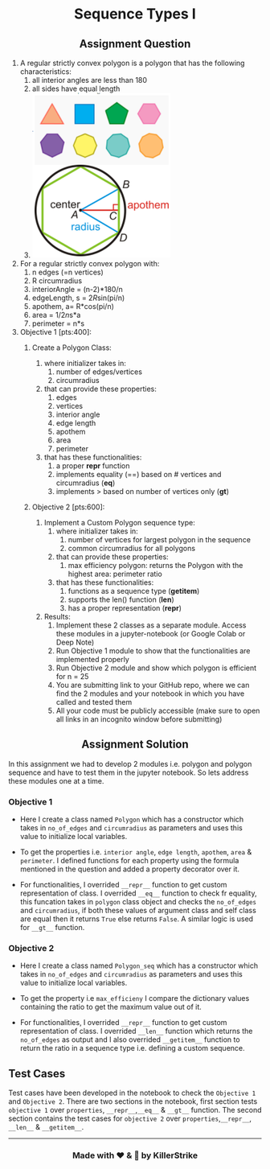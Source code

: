 <h1 align="center">Sequence Types I</h1>

<h2 align="center"> Assignment Question </h2>

1. A regular strictly convex polygon is a polygon that has the following characteristics:
   1. all interior angles are less than 180
   2. all sides have equal length
   3. ![Assigment Question](Assets/Assignment_Question.PNG)
2. For a regular strictly convex polygon with:
   1. n edges (=n vertices)
   2. R circumradius
   3. interiorAngle = (n-2)*180/n
   4. edgeLength, s = 2*R*sin(pi/n)
   5. apothem, a= R*cos(pi/n)
   6. area = 1/2*n*s*a
   7. perimeter = n*s
3. Objective 1 [pts:400]:
   1. Create a Polygon Class:
      1. where initializer takes in:
         1. number of edges/vertices
         2. circumradius
      2. that can provide these properties:
         1. edges
         2. vertices
         3. interior angle
         4. edge length
         5. apothem
         6. area
         7. perimeter
      3. that has these functionalities:
         1. a proper __repr__ function
         2. implements equality (==) based on # vertices and circumradius (__eq__)
         3. implements > based on number of vertices only (__gt__)
   
   2. Objective 2 [pts:600]:
      1. Implement a Custom Polygon sequence type:
         1. where initializer takes in:
            1. number of vertices for largest polygon in the sequence
            2. common circumradius for all polygons
         2. that can provide these properties:
            1. max efficiency polygon: returns the Polygon with the highest area: perimeter ratio
         3. that has these functionalities:
            1. functions as a sequence type (__getitem__)
            2. supports the len() function (__len__)
            3. has a proper representation (__repr__)
      2. Results:
         1. Implement these 2 classes as a separate module. Access these modules in a jupyter-notebook (or Google Colab or Deep Note)
         2. Run Objective 1 module to show that the functionalities are implemented properly
         3. Run Objective 2 module and show which polygon is efficient for n = 25
         4. You are submitting link to your GitHub repo, where we can find the 2 modules and your notebook in which you have called and tested them
         5. All your code must be publicly accessible (make sure to open all links in an incognito window before submitting)

<h2 align="center"> Assignment Solution </h2>

In this assignment we had to develop 2 modules i.e. polygon and polygon sequence and have to test them in the jupyter notebook. So lets address these modules one at a time. 

### Objective 1

* Here I create a class named `Polygon` which has a constructor which takes in `no_of_edges` and `circumradius` as parameters and uses this value to initialize local variables. 

* To get the properties i.e. `interior angle`, `edge length`, `apothem`, `area` & `perimeter`. I defined functions for each property using the formula mentioned in the question and added a property decorator over it.

* For functionalities, I overrided `__repr__` function to get custom representation of class. I overrided `__eq__` function to check fr equality, this funcation takes in `polygon` class object and checks the `no_of_edges` and `circumradius`, if both these values of argument class and self class are equal then it returns `True` else returns `False`. A similar logic is used for `__gt__` function.

### Objective 2

* Here I create a class named `Polygon_seq` which has a constructor which takes in `no_of_edges` and `circumradius` as parameters and uses this value to initialize local variables. 

* To get the property i.e `max_efficieny` I compare the dictionary values containing the ratio to get the maximum value out of it. 

* For functionalities, I overrided `__repr__` function to get custom representation of class. I overrided `__len__` function which returns the `no_of_edges` as output and I also overrided `__getitem__` function to return the ratio in a sequence type i.e. defining a custom sequence. 


## Test Cases

Test cases have been developed in the notebook to check the `Objective 1` and `Objective 2`. There are two sections in the notebook, first section tests `objective 1` over `properties`, `__repr__`,`__eq__` & `__gt__` function. The second section contains the test cases for `objective 2` over `properties`,`__repr__`, `__len__` & `__getitem__`.

---
<h3 align = "center"> Made with ❤ & 🍻 by KillerStrike</h3>